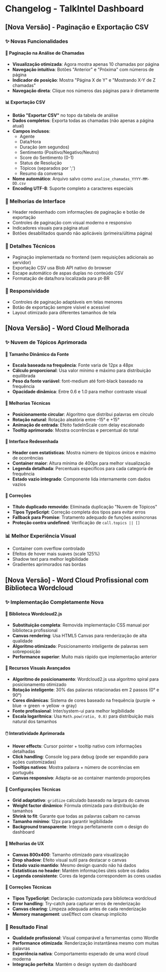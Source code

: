 # Changelog - TalkIntel Dashboard

## [Nova Versão] - Paginação e Exportação CSV

### ✨ Novas Funcionalidades

#### 📄 Paginação na Análise de Chamadas
- **Visualização otimizada**: Agora mostra apenas 10 chamadas por página
- **Navegação intuitiva**: Botões "Anterior" e "Próxima" com números de página
- **Indicador de posição**: Mostra "Página X de Y" e "Mostrando X-Y de Z chamadas"
- **Navegação direta**: Clique nos números das páginas para ir diretamente

#### 📊 Exportação CSV
- **Botão "Exportar CSV"** no topo da tabela de análise
- **Dados completos**: Exporta todas as chamadas (não apenas a página atual)
- **Campos inclusos**:
  - Agente
  - Data/Hora
  - Duração (em segundos)
  - Sentimento (Positivo/Negativo/Neutro)
  - Score do Sentimento (0-1)
  - Status de Resolução
  - Tópicos (separados por ';')
  - Resumo da conversa
- **Nome automático**: Arquivo salvo como `analise_chamadas_YYYY-MM-DD.csv`
- **Encoding UTF-8**: Suporte completo a caracteres especiais

### 🎨 Melhorias de Interface
- Header redesenhado com informações de paginação e botão de exportação
- Controles de paginação com visual moderno e responsivo
- Indicadores visuais para página atual
- Botões desabilitados quando não aplicáveis (primeira/última página)

### 🔧 Detalhes Técnicos
- Paginação implementada no frontend (sem requisições adicionais ao servidor)
- Exportação CSV usa Blob API nativo do browser
- Escape automático de aspas duplas no conteúdo CSV
- Formatação de data/hora localizada para pt-BR

### 📱 Responsividade
- Controles de paginação adaptáveis em telas menores
- Botão de exportação sempre visível e acessível
- Layout otimizado para diferentes tamanhos de tela

## [Nova Versão] - Word Cloud Melhorada

### ✨ Nuvem de Tópicos Aprimorada

#### 🎨 **Tamanho Dinâmico da Fonte**
- **Escala baseada na frequência**: Fonte varia de 12px a 48px
- **Cálculo proporcional**: Usa valor mínimo e máximo para distribuição equilibrada
- **Peso da fonte variável**: font-medium até font-black baseado na frequência
- **Opacidade dinâmica**: Entre 0.6 e 1.0 para melhor contraste visual

#### 🔧 **Melhorias Técnicas**
- **Posicionamento circular**: Algoritmo que distribui palavras em círculo
- **Rotação natural**: Rotação aleatória entre -15° e +15°
- **Animação de entrada**: Efeito fadeInScale com delay escalonado
- **Tooltip aprimorado**: Mostra ocorrências e percentual do total

#### 🎯 **Interface Redesenhada**
- **Header com estatísticas**: Mostra número de tópicos únicos e máximo de ocorrências
- **Container maior**: Altura mínima de 400px para melhor visualização
- **Legenda detalhada**: Percentuais específicos para cada categoria de frequência
- **Estado vazio integrado**: Componente lida internamente com dados vazios

#### 🐛 **Correções**
- **Título duplicado removido**: Eliminada duplicação "Nuvem de Tópicos"
- **Tipos TypeScript**: Correção completa dos tipos para evitar erros
- **Fallback para Promise**: Tratamento adequado de funções assíncronas
- **Proteção contra undefined**: Verificação de `call.topics || []`

### 📊 **Melhor Experiência Visual**
- Container com overflow controlado
- Efeitos de hover mais suaves (scale 125%)
- Shadow text para melhor legibilidade
- Gradientes aprimorados nas bordas

## [Nova Versão] - Word Cloud Profissional com Biblioteca Wordcloud

### ✨ **Implementação Completamente Nova**

#### 🚀 **Biblioteca Wordcloud2.js**
- **Substituição completa**: Removida implementação CSS manual por biblioteca profissional
- **Canvas rendering**: Usa HTML5 Canvas para renderização de alta qualidade
- **Algoritmo otimizado**: Posicionamento inteligente de palavras sem sobreposição
- **Performance superior**: Muito mais rápido que implementação anterior

#### 🎨 **Recursos Visuais Avançados**
- **Algoritmo de posicionamento**: Wordcloud2.js usa algoritmo spiral para posicionamento otimizado
- **Rotação inteligente**: 30% das palavras rotacionadas em 2 passos (0° e 90°)
- **Cores dinâmicas**: Sistema de cores baseado na frequência (purple → blue → green → yellow → gray)
- **Fonte profissional**: Inter/system-ui para melhor legibilidade
- **Escala logarítmica**: Usa `Math.pow(ratio, 0.8)` para distribuição mais natural dos tamanhos

#### 🖱️ **Interatividade Aprimorada**
- **Hover effects**: Cursor pointer + tooltip nativo com informações detalhadas
- **Click handling**: Console log para debug (pode ser expandido para ações customizadas)
- **Tooltips nativos**: Mostra palavra + número de ocorrências em português
- **Canvas responsivo**: Adapta-se ao container mantendo proporções

#### 🔧 **Configurações Técnicas**
- **Grid adaptativo**: `gridSize` calculado baseado na largura do canvas
- **Weight factor dinâmico**: Fórmula otimizada para distribuição de tamanhos
- **Shrink to fit**: Garante que todas as palavras caibam no canvas
- **Tamanho mínimo**: 12px para garantir legibilidade
- **Background transparente**: Integra perfeitamente com o design do dashboard

#### 📱 **Melhorias de UX**
- **Canvas 800x400**: Tamanho otimizado para visualização
- **Drop shadow**: Efeito visual sutil para destacar o canvas
- **Estado vazio mantido**: Mesmo design quando não há dados
- **Estatísticas no header**: Mantém informações úteis sobre os dados
- **Legenda consistente**: Cores da legenda correspondem às cores usadas

#### 🐛 **Correções Técnicas**
- **Tipos TypeScript**: Declaração customizada para biblioteca wordcloud
- **Error handling**: Try-catch para capturar erros de renderização
- **Canvas clearing**: Limpeza adequada antes de cada renderização
- **Memory management**: useEffect com cleanup implícito

### 🎯 **Resultado Final**
- **Qualidade profissional**: Visual comparável a ferramentas como Wordle
- **Performance otimizada**: Renderização instantânea mesmo com muitas palavras
- **Experiência nativa**: Comportamento esperado de uma word cloud moderna
- **Integração perfeita**: Mantém o design system do dashboard 